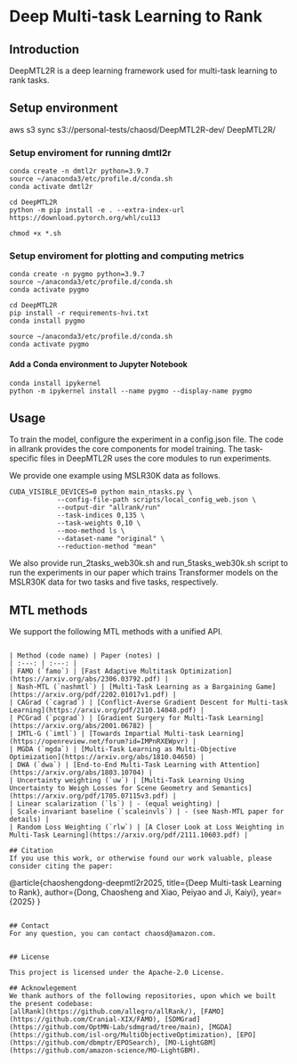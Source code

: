 
# Deep Multi-task Learning to Rank 

## Introduction
DeepMTL2R is a deep learning framework used for multi-task learning to rank tasks. 

## Setup environment
<!-- follow https://github.com/OptMN-Lab/fairgrad -->
<!-- https://github.com/Cranial-XIX/FAMO -->
<!-- https://github.com/allegro/allRank/tree/master/allrank -->
aws s3 sync s3://personal-tests/chaosd/DeepMTL2R-dev/ DeepMTL2R/

### Setup enviroment for running dmtl2r
```
conda create -n dmtl2r python=3.9.7
source ~/anaconda3/etc/profile.d/conda.sh
conda activate dmtl2r

cd DeepMTL2R
python -m pip install -e . --extra-index-url https://download.pytorch.org/whl/cu113

chmod +x *.sh
```

### Setup enviroment for plotting and computing metrics
```
conda create -n pygmo python=3.9.7
source ~/anaconda3/etc/profile.d/conda.sh
conda activate pygmo

cd DeepMTL2R
pip install -r requirements-hvi.txt
conda install pygmo

source ~/anaconda3/etc/profile.d/conda.sh
conda activate pygmo
```

#### Add a Conda environment to Jupyter Notebook
```
conda install ipykernel
python -m ipykernel install --name pygmo --display-name pygmo
```

## Usage 
To train the model, configure the experiment in a config.json file. The code in allrank provides the core components for model training. The task-specific files in DeepMTL2R uses the core modules to run experiments.

We provide one example using MSLR30K data as follows.
```
CUDA_VISIBLE_DEVICES=0 python main_ntasks.py \
            --config-file-path scripts/local_config_web.json \
            --output-dir "allrank/run"
            --task-indices 0,135 \
            --task-weights 0,10 \
            --moo-method ls \
            --dataset-name "original" \
            --reduction-method "mean" 
```
We also provide run_2tasks_web30k.sh and run_5tasks_web30k.sh script to run the experiments in our paper which trains Transformer models on the MSLR30K data for two tasks and five tasks, respectively.

## MTL methods

We support the following MTL methods with a unified API. 
```

| Method (code name) | Paper (notes) |
| :---: | :---: |
| FAMO (`famo`) | [Fast Adaptive Multitask Optimization](https://arxiv.org/abs/2306.03792.pdf) |
| Nash-MTL (`nashmtl`) | [Multi-Task Learning as a Bargaining Game](https://arxiv.org/pdf/2202.01017v1.pdf) |
| CAGrad (`cagrad`) | [Conflict-Averse Gradient Descent for Multi-task Learning](https://arxiv.org/pdf/2110.14048.pdf) |
| PCGrad (`pcgrad`) | [Gradient Surgery for Multi-Task Learning](https://arxiv.org/abs/2001.06782) |
| IMTL-G (`imtl`) | [Towards Impartial Multi-task Learning](https://openreview.net/forum?id=IMPnRXEWpvr) |
| MGDA (`mgda`) | [Multi-Task Learning as Multi-Objective Optimization](https://arxiv.org/abs/1810.04650) |
| DWA (`dwa`) | [End-to-End Multi-Task Learning with Attention](https://arxiv.org/abs/1803.10704) |
| Uncertainty weighting (`uw`) | [Multi-Task Learning Using Uncertainty to Weigh Losses for Scene Geometry and Semantics](https://arxiv.org/pdf/1705.07115v3.pdf) |
| Linear scalarization (`ls`) | - (equal weighting) |
| Scale-invariant baseline (`scaleinvls`) | - (see Nash-MTL paper for details) |
| Random Loss Weighting (`rlw`) | [A Closer Look at Loss Weighting in Multi-Task Learning](https://arxiv.org/pdf/2111.10603.pdf) |

## Citation 
If you use this work, or otherwise found our work valuable, please consider citing the paper:

```
@article{chaoshengdong-deepmtl2r2025,
  title={Deep Multi-task Learning to Rank},
  author={Dong, Chaosheng and Xiao, Peiyao and Ji, Kaiyi},
  year={2025}
}

```

## Contact
For any question, you can contact chaosd@amazon.com.


## License

This project is licensed under the Apache-2.0 License.

## Acknowlegement 
We thank authors of the following repositories, upon which we built the present codebase:
[allRank](https://github.com/allegro/allRank/), [FAMO](https://github.com/Cranial-XIX/FAMO), [SDMGrad](https://github.com/OptMN-Lab/sdmgrad/tree/main), [MGDA](https://github.com/isl-org/MultiObjectiveOptimization), [EPO](https://github.com/dbmptr/EPOSearch), [MO-LightGBM](https://github.com/amazon-science/MO-LightGBM).